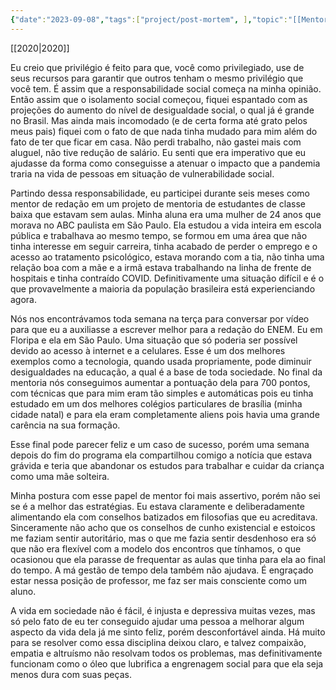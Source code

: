 ```yaml
---
{"date":"2023-09-08","tags":["project/post-mortem", ],"topic":"[[Mentorship]]","publish":true,"description":"Mentoria para Estudantes em Situação de Vulnerabilidade Social durante a Pandemia","PassFrontmatter":true}
---
```


[[2020\|2020]]

Eu creio que privilégio é feito para que, você como privilegiado, use de seus recursos para garantir que outros tenham o mesmo privilégio que você tem. É assim que a responsabilidade social começa na minha opinião. Então assim que o isolamento social começou, fiquei espantado com as projeções do aumento do nível de desigualdade social, o qual já é grande no Brasil. Mas ainda mais incomodado (e de certa forma até grato pelos meus pais) fiquei com o fato de que nada tinha mudado para mim além do fato de ter que ficar em casa. Não perdi trabalho, não gastei mais com aluguel, não tive redução de salário. Eu senti que era imperativo que eu ajudasse da forma como conseguisse a atenuar o impacto que a pandemia traria na vida de pessoas em situação de vulnerabilidade social. 

Partindo dessa responsabilidade, eu participei durante seis meses como mentor de redação em um projeto de mentoria de estudantes de classe baixa que estavam sem aulas. Minha aluna era uma mulher de 24 anos que morava no ABC paulista em São Paulo. Ela estudou a vida inteira em escola pública e trabalhava ao mesmo tempo, se formou em uma área que não tinha interesse em seguir carreira, tinha acabado de perder o emprego e o acesso ao tratamento psicológico, estava morando com a tia, não tinha uma relação boa com a mãe e a irmã estava trabalhando na linha de frente de hospitais e tinha contraído COVID. Definitivamente uma situação difícil e é o que provavelmente a maioria da população brasileira está experienciando agora. 

Nós nos encontrávamos toda semana na terça para conversar por vídeo para que eu a auxiliasse a escrever melhor para a redação do ENEM. Eu em Floripa e ela em São Paulo. Uma situação que só poderia ser possível devido ao acesso à internet e a celulares. Esse é um dos melhores exemplos como a tecnologia, quando usada propriamente, pode diminuir desigualdades na educação, a qual é a base de toda sociedade. No final da mentoria nós conseguimos aumentar a pontuação dela para 700 pontos, com técnicas que para mim eram tão simples e automáticas pois eu tinha estudado em um dos melhores colégios particulares de brasília (minha cidade natal) e para ela eram completamente aliens pois havia uma grande carência na sua formação. 

Esse final pode parecer feliz e um caso de sucesso, porém uma semana depois do fim do programa ela compartilhou comigo a notícia que estava grávida e teria que abandonar os estudos para trabalhar e cuidar da criança como uma mãe solteira. 

Minha postura com esse papel de mentor foi mais assertivo, porém não sei se é a melhor das estratégias. Eu estava claramente e deliberadamente alimentando ela com conselhos batizados em filosofias que eu acreditava. Sinceramente não acho que os conselhos de cunho existencial e estoicos me faziam sentir autoritário, mas o que me fazia sentir desdenhoso era só que não era flexível com a modelo dos encontros que tínhamos, o que ocasionou que ela parasse de frequentar as aulas que tinha para ela ao final do tempo. A má gestão de tempo dela também não ajudava. É engraçado estar nessa posição de professor, me faz ser mais consciente como um aluno. 

A vida em sociedade não é fácil, é injusta e depressiva muitas vezes, mas só pelo fato de eu ter conseguido ajudar uma pessoa a melhorar algum aspecto da vida dela já me sinto feliz, porém desconfortável ainda. Há muito para se resolver como essa disciplina deixou claro, e talvez compaixão, empatia e altruísmo não resolvam todos os problemas, mas definitivamente funcionam como o óleo que lubrifica a engrenagem social para que ela seja menos dura com suas peças.